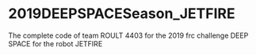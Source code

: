 # 2019DEEPSPACESeason_JETFIRE
 The complete code of team ROULT 4403 for the 2019 frc challenge DEEP SPACE for the robot JETFIRE

